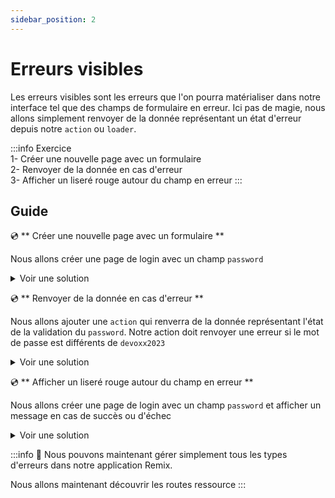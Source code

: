 ```yaml
---
sidebar_position: 2
---
```


# Erreurs visibles

Les erreurs visibles sont les erreurs que l'on pourra matérialiser dans notre interface tel que des champs de formulaire en erreur. Ici pas de magie, nous allons simplement renvoyer de la donnée représentant un état d'erreur depuis notre `action` ou `loader`.

:::info Exercice  
1- Créer une nouvelle page avec un formulaire  
2- Renvoyer de la donnée en cas d'erreur  
3- Afficher un liseré rouge autour du champ en erreur
:::

## Guide

💿 ** Créer une nouvelle page avec un formulaire **

Nous allons créer une page de login avec un champ `password`

<details>
  <summary>Voir une solution</summary>

```tsx title="app/routes/_layout.login.tsx"
export default function Login() {
  return (
    <div>
      <Form method="post">
        <div>
          <p>Authentification</p>
        </div>
        <label>
          Mot de passe:{" "}
          <input type="password" name="password" className="border-2" />
        </label>

        <button type="submit">Se connecter</button>
      </Form>
    </div>
  );
}
```

</details>

💿 ** Renvoyer de la donnée en cas d'erreur **

Nous allons ajouter une `action` qui renverra de la donnée représentant l'état de la validation du `password`. Notre action doit renvoyer une erreur si le mot de passe est différents de `devoxx2023`

<details>
  <summary>Voir une solution</summary>

```tsx title="app/routes/_layout.login.tsx"
const LoginRequestSchema = z.object({
  password: z.string().min(1),
});

type FormError = { errors: { username?: string[]; password?: string[] } };
export const action = async ({ request }: ActionArgs) => {
  const formData = Object.fromEntries(await request.formData());
  const parsedResult = LoginRequestSchema.safeParse(formData);
  if (!parsedResult.success) {
    return json<FormError>({
      errors: parsedResult.error.formErrors.fieldErrors,
    });
  }

  const { password } = parsedResult.data;
  if (password !== "devoxx2023") {
    return json<FormError>({ errors: { password: ["Invalid password"] } });
  }

  return json<FormError>({ errors: {} });
};
```

</details>

💿 ** Afficher un liseré rouge autour du champ en erreur **

Nous allons créer une page de login avec un champ `password` et afficher un message en cas de succès ou d'échec

<details>
  <summary>Voir une solution</summary>

```tsx title="app/routes/_layout.login.tsx"
export default function Login() {
  // highlight-next-line
  const data = useActionData<typeof action>();

  return (
    <div>
      <Form method="post">
        <div>
          <p>Authentification</p>
        </div>
        <label>
          Mot de passe:
          {/* highlight-next-line */}
          <input
            type="password"
            name="password"
            className={twMerge(
              "border-2",
              data?.errors.password && "border-rose-500"
            )}
          />
        </label>

        <button type="submit">Se connecter</button>
      </Form>

      {/* highlight-next-line */}
      {data ? (
        <div>
          Resultat :{" "}
          {Object.keys(data.errors).length === 0 ? "succès" : "echec"}
        </div>
      ) : null}
    </div>
  );
}
```

</details>

:::info 👏 Nous pouvons maintenant gérer simplement tous les types d'erreurs dans notre application Remix.

Nous allons maintenant découvrir les routes ressource
:::

